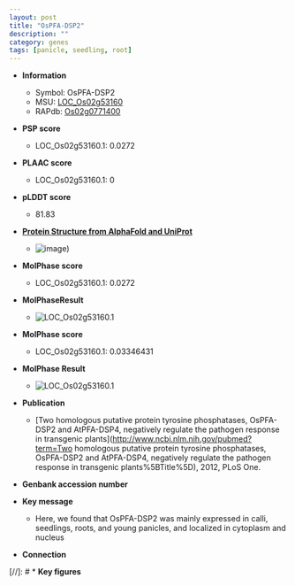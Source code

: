 ```yaml
---
layout: post
title: "OsPFA-DSP2"
description: ""
category: genes
tags: [panicle, seedling, root]
---
```


* **Information**  
    + Symbol: OsPFA-DSP2  
    + MSU: [LOC_Os02g53160](http://rice.plantbiology.msu.edu/cgi-bin/ORF_infopage.cgi?orf=LOC_Os02g53160)  
    + RAPdb: [Os02g0771400](http://rapdb.dna.affrc.go.jp/viewer/gbrowse_details/irgsp1?name=Os02g0771400)  

* **PSP score**  
    + LOC_Os02g53160.1: 0.0272 

* **PLAAC score**  
    + LOC_Os02g53160.1: 0 

* **pLDDT score**
    + 81.83

* **[Protein Structure from AlphaFold and UniProt](https://www.uniprot.org/uniprotkb/Q0DX67/entry#structure)**
    + ![image](https://ricepsp.github.io/images/Q0/AF-Q0DX67-F1.png))

* **MolPhase score**
    + LOC_Os02g53160.1: 0.0272

* **MolPhaseResult**
    + ![LOC_Os02g53160.1](https://ricepsp.github.io/pictures/LOC_Os02g/LOC_Os02g53160.1.png)

* **MolPhase score**
    + LOC_Os02g53160.1: 0.03346431

* **MolPhase Result**
    + ![LOC_Os02g53160.1](https://304243504.github.io/Pictures/LOC_Os02g/LOC_Os02g53160.1.png)

* **Publication**  
    + [Two homologous putative protein tyrosine phosphatases, OsPFA-DSP2 and AtPFA-DSP4, negatively regulate the pathogen response in transgenic plants](http://www.ncbi.nlm.nih.gov/pubmed?term=Two homologous putative protein tyrosine phosphatases, OsPFA-DSP2 and AtPFA-DSP4, negatively regulate the pathogen response in transgenic plants%5BTitle%5D), 2012, PLoS One.

* **Genbank accession number**  

* **Key message**  
    + Here, we found that OsPFA-DSP2 was mainly expressed in calli, seedlings, roots, and young panicles, and localized in cytoplasm and nucleus

* **Connection**  

[//]: # * **Key figures**  


